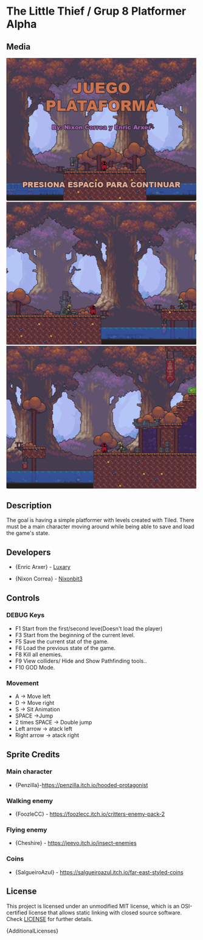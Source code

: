 # The Little Thief / Grup 8 Platformer Alpha

## Media
<img src="https://github.com/Luxary-92/Grup-8-Platformer-Alpha/blob/main/Game%20Screenshots/Screenshot_1.png" width="500">
<img src="https://github.com/Luxary-92/Grup-8-Platformer-Alpha/blob/main/Game%20Screenshots/Screenshot_2.png" width="500">
<img src="https://github.com/Luxary-92/Grup-8-Platformer-Alpha/blob/main/Game%20Screenshots/Screenshot_3.png" width="500">

## Description

The goal is having a simple platformer with levels created with Tiled. There must be a main character moving around while being able to save and load the game's state.

## Developers

 - {Enric Arxer} - [Luxary](https://github.com/Luxary-Arxer)

 - {Nixon Correa} - [Nixonbit3](https://github.com/Nixonbit3)

## Controls

### DEBUG Keys

 - F1 Start from the first/second leve(Doesn't load the player)
 - F3 Start from the beginning of the current level.
 - F5 Save the current stat of the game.
 - F6 Load the previous state of the game.
 - F8 Kill all enemies.
 - F9 View colliders/ Hide and Show Pathfinding tools..
 - F10 GOD Mode.

### Movement

 - A -> Move left
 - D -> Move right
 - S -> Sit Animation
 - SPACE ->Jump
 - 2 times SPACE -> Double jump
 - Left arrow -> atack left
 - Right arrow -> atack right

## Sprite Credits

### Main character
- {Penzilla}-https://penzilla.itch.io/hooded-protagonist
### Walking enemy
- {FoozleCC} - https://foozlecc.itch.io/critters-enemy-pack-2
### Flying enemy
- {Cheshire} - https://jeevo.itch.io/insect-enemies
### Coins 
- {SalgueiroAzul} - https://salgueiroazul.itch.io/far-east-styled-coins

## License

This project is licensed under an unmodified MIT license, which is an OSI-certified license that allows static linking with closed source software. Check [LICENSE](LICENSE) for further details.

{AdditionalLicenses}
